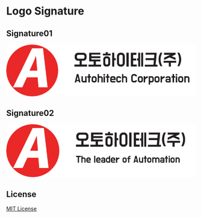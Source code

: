 # Logo Signature

## Signature01
![](/png/Logo_Signature_01.png)

## Signature02
![](/png/Logo_Signature_02.png)

## License
[MIT License](/LICENSE)